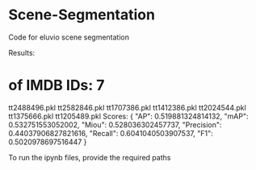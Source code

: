 # Scene-Segmentation
Code for eluvio scene segmentation

Results:

# of IMDB IDs: 7
tt2488496.pkl
tt2582846.pkl
tt1707386.pkl
tt1412386.pkl
tt2024544.pkl
tt1375666.pkl
tt1205489.pkl
Scores: {
    "AP": 0.519881324814132,
    "mAP": 0.532751553052002,
    "Miou": 0.528036302457737,
    "Precision": 0.44037906827821616,
    "Recall": 0.6041040503907537,
    "F1": 0.5020978697516447
}


To run the ipynb files, provide the required paths
